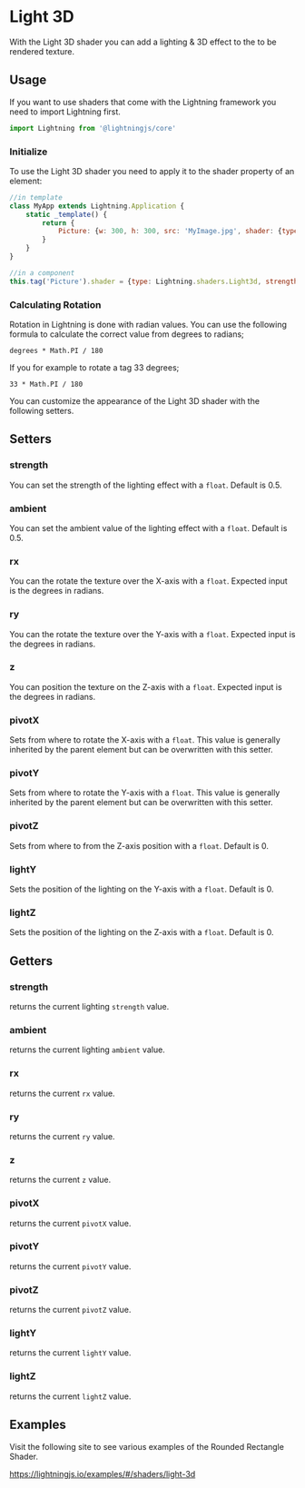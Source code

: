 # Light 3D

With the Light 3D shader you can add a lighting & 3D effect to the to be rendered texture.

## Usage

If you want to use shaders that come with the Lightning framework you need to import Lightning first.

```js
import Lightning from '@lightningjs/core'
```

### Initialize

To use the Light 3D shader you need to apply it to the shader property of an element:

```js
//in template
class MyApp extends Lightning.Application {
    static _template() {
        return {
            Picture: {w: 300, h: 300, src: 'MyImage.jpg', shader: {type: Lightning.shaders.Light3d, strength: 0.9, rx: 23 * Math.PI / 180}}
        }
    }
}

//in a component
this.tag('Picture').shader = {type: Lightning.shaders.Light3d, strength: 0.9, rx: 23 * Math.PI / 180}
```

### Calculating Rotation

Rotation in Lightning is done with radian values. You can use the following formula to calculate the correct value from degrees to radians;

```
degrees * Math.PI / 180
```

If you for example to rotate a tag 33 degrees;

```
33 * Math.PI / 180
```

You can customize the appearance of the Light 3D shader with the following setters.

## Setters

### strength
You can set the strength of the lighting effect with a `float`. Default is 0.5.

### ambient
You can set the ambient value of the lighting effect with a `float`. Default is 0.5.

### rx
You can the rotate the texture over the X-axis with a `float`. Expected input is the degrees in radians.

### ry
You can the rotate the texture over the Y-axis with a `float`. Expected input is the degrees in radians.

### z
You can position the texture on the Z-axis with a `float`. Expected input is the degrees in radians.

### pivotX
Sets from where to rotate the X-axis with a `float`. This value is generally inherited by the parent element but can be overwritten with this setter.

### pivotY
Sets from where to rotate the Y-axis with a `float`. This value is generally inherited by the parent element but can be overwritten with this setter.

### pivotZ
Sets from where to from the Z-axis position with a `float`. Default is 0.

### lightY
Sets the position of the lighting on the Y-axis with a `float`. Default is 0.

### lightZ
Sets the position of the lighting on the Z-axis with a `float`. Default is 0.

## Getters

### strength
returns the current lighting `strength` value.

### ambient
returns the current lighting `ambient` value.

### rx
returns the current `rx` value.

### ry
returns the current `ry` value.

### z
returns the current `z` value.

### pivotX
returns the current `pivotX` value.

### pivotY
returns the current `pivotY` value.

### pivotZ
returns the current `pivotZ` value.

### lightY
returns the current `lightY` value.

### lightZ
returns the current `lightZ` value.

## Examples

Visit the following site to see various examples of the Rounded Rectangle Shader.

<https://lightningjs.io/examples/#/shaders/light-3d>
